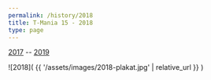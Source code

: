 ```yaml
---
permalink: /history/2018
title: T-Mania 15 - 2018
type: page
---
```


[2017](/history/2017) -- [2019](/history/2019)

![2018]( {{ '/assets/images/2018-plakat.jpg' | relative_url }} )


